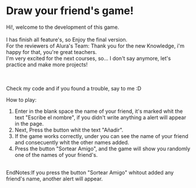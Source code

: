 <h1>Draw your friend's game!</h1>
Hi!, welcome to the development of this game.<br><br>
I has finish all feature's, so Enjoy the final version.<br>
For the reviewers of Alura's Team: Thank you for the new Knowledge, i'm happy for that, you're great teachers.<br>
I'm very excited for the next courses, so... I don't say anymore, let's practice and make more projects!<br><br><br>

Check my code and if you found a trouble, say to me :D

How to play:<br>
<ol>
<li>Enter in the blank space the name of your friend, it's marked whit the text "Escribe el nombre", if you didn't write anything a alert will appear in the page.</li>
<li>Next, Press the button whit the text "Añadir".</li>
<li>If the game works correctly, under you can see the name of your friend and consecuently whit the other names added.</li>
<li>Press the button "Sortear Amigo", and the game will show you randomly one of the names of your friend's.</li>
</ol>
<br>EndNotes:If you press the button "Sortear Amigo" whitout added any friend's name, another alert will appear.

